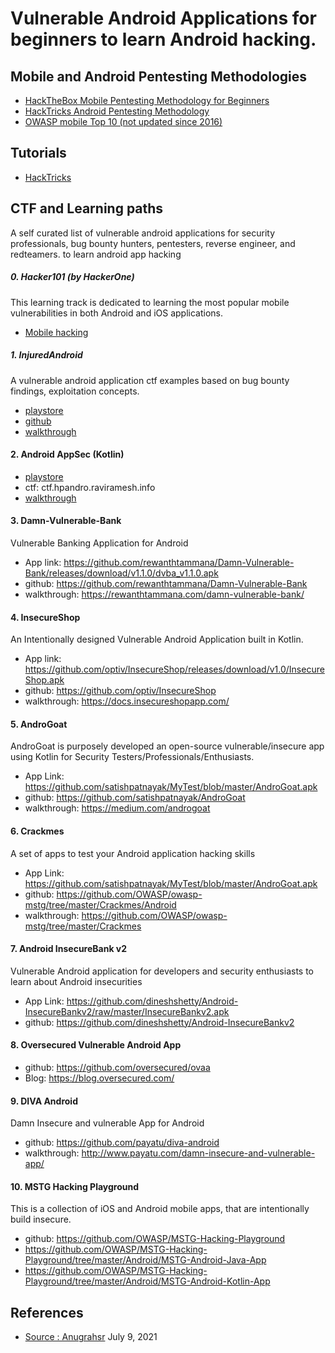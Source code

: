 # Vulnerable Android Applications for beginners to learn Android hacking. 

## Mobile and Android Pentesting Methodologies
- [HackTheBox Mobile Pentesting Methodology for Beginners](https://www.hackthebox.com/blog/intro-to-mobile-pentesting)
- [HackTricks Android Pentesting Methodology](https://book.hacktricks.xyz/mobile-pentesting/android-app-pentesting)
- [OWASP mobile Top 10 (not updated since 2016)](https://owasp.org/www-project-mobile-top-10/)

## Tutorials
- [HackTricks](https://book.hacktricks.xyz/mobile-pentesting/android-app-pentesting/frida-tutorial/objection-tutorial)

## CTF and Learning paths
A self curated list of vulnerable android  applications for security professionals, bug bounty hunters, pentesters, reverse engineer, and redteamers. to learn android app hacking

##### 0. Hacker101 (by HackerOne)
This learning track is dedicated to learning the most popular mobile vulnerabilities in both Android and iOS applications.
- [Mobile hacking](https://www.hacker101.com/playlists/mobile_hacking)

##### 1. InjuredAndroid
A vulnerable android application ctf examples based on bug bounty findings, exploitation concepts.<br>
- [playstore](https://play.google.com/store/apps/details?id=b3nac.injuredandroid) 
- [github](https://github.com/B3nac/InjuredAndroid) 
- [walkthrough](https://www.youtube.com/watch?v=PMKnPaGWxtg)
  
#### 2. Android AppSec (Kotlin)
- [playstore](https://play.google.com/store/apps/details?id=com.hpandro.androidsecurity) 
- ctf: ctf.hpandro.raviramesh.info 
- [walkthrough](https://www.youtube.com/c/AndroidAppSec)

#### 3. Damn-Vulnerable-Bank
Vulnerable Banking Application for Android <br>
- App link: https://github.com/rewanthtammana/Damn-Vulnerable-Bank/releases/download/v1.1.0/dvba_v1.1.0.apk
- github: https://github.com/rewanthtammana/Damn-Vulnerable-Bank
- walkthrough: https://rewanthtammana.com/damn-vulnerable-bank/

#### 4. InsecureShop
An Intentionally designed Vulnerable Android Application built in Kotlin.
- App link: https://github.com/optiv/InsecureShop/releases/download/v1.0/InsecureShop.apk
- github: https://github.com/optiv/InsecureShop
- walkthrough: https://docs.insecureshopapp.com/
#### 5. AndroGoat
AndroGoat is purposely developed an open-source vulnerable/insecure app using Kotlin for Security Testers/Professionals/Enthusiasts.
- App Link: https://github.com/satishpatnayak/MyTest/blob/master/AndroGoat.apk
- github: https://github.com/satishpatnayak/AndroGoat
- walkthrough: https://medium.com/androgoat

#### 6. Crackmes
A set of apps to test your Android application hacking skills
- App Link: https://github.com/satishpatnayak/MyTest/blob/master/AndroGoat.apk
- github: https://github.com/OWASP/owasp-mstg/tree/master/Crackmes/Android
- walkthrough: https://github.com/OWASP/owasp-mstg/tree/master/Crackmes

#### 7. Android InsecureBank v2
Vulnerable Android application for developers and security enthusiasts to learn about Android insecurities
- App Link: https://github.com/dineshshetty/Android-InsecureBankv2/raw/master/InsecureBankv2.apk
- github: https://github.com/dineshshetty/Android-InsecureBankv2

#### 8. Oversecured Vulnerable Android App
- github: https://github.com/oversecured/ovaa
- Blog: https://blog.oversecured.com/

#### 9. DIVA Android
Damn Insecure and vulnerable App for Android
- github: https://github.com/payatu/diva-android
- walkthrough: http://www.payatu.com/damn-insecure-and-vulnerable-app/

#### 10. MSTG Hacking Playground
This is a collection of iOS and Android mobile apps, that are intentionally build insecure.
- github: https://github.com/OWASP/MSTG-Hacking-Playground
- https://github.com/OWASP/MSTG-Hacking-Playground/tree/master/Android/MSTG-Android-Java-App
- https://github.com/OWASP/MSTG-Hacking-Playground/tree/master/Android/MSTG-Android-Kotlin-App

## References
- [Source : Anugrahsr](https://www.linkedin.com/pulse/10-vulnerable-android-applications-beginners-learn-hacking-anugrah-sr/) 
July 9, 2021
